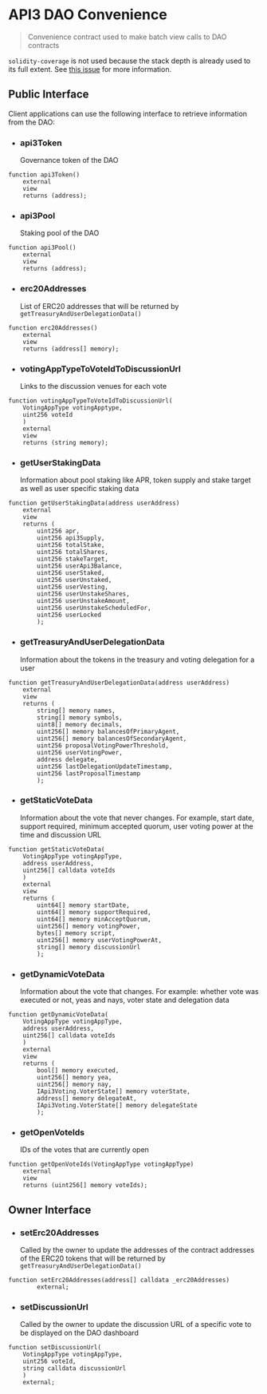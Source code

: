 # API3 DAO Convenience

> Convenience contract used to make batch view calls to DAO contracts

`solidity-coverage` is not used because the stack depth is already used to its full extent.
See [this issue](https://github.com/sc-forks/solidity-coverage/issues/417) for more information.

## Public Interface

Client applications can use the following interface to retrieve information from the DAO:

- ### api3Token

  Governance token of the DAO

```solidity
function api3Token()
    external
    view
    returns (address);
```

- ### api3Pool

  Staking pool of the DAO

```solidity
function api3Pool()
    external
    view
    returns (address);
```

- ### erc20Addresses

  List of ERC20 addresses that will be returned by `getTreasuryAndUserDelegationData()`

```solidity
function erc20Addresses()
    external
    view
    returns (address[] memory);
```

- ### votingAppTypeToVoteIdToDiscussionUrl

  Links to the discussion venues for each vote

```solidity
function votingAppTypeToVoteIdToDiscussionUrl(
    VotingAppType votingApptype,
    uint256 voteId
    )
    external
    view
    returns (string memory);
```

- ### getUserStakingData

  Information about pool staking like APR, token supply and stake target as well as user specific staking data

```solidity
function getUserStakingData(address userAddress)
    external
    view
    returns (
        uint256 apr,
        uint256 api3Supply,
        uint256 totalStake,
        uint256 totalShares,
        uint256 stakeTarget,
        uint256 userApi3Balance,
        uint256 userStaked,
        uint256 userUnstaked,
        uint256 userVesting,
        uint256 userUnstakeShares,
        uint256 userUnstakeAmount,
        uint256 userUnstakeScheduledFor,
        uint256 userLocked
        );
```

- ### getTreasuryAndUserDelegationData

  Information about the tokens in the treasury and voting delegation for a user

```solidity
function getTreasuryAndUserDelegationData(address userAddress)
    external
    view
    returns (
        string[] memory names,
        string[] memory symbols,
        uint8[] memory decimals,
        uint256[] memory balancesOfPrimaryAgent,
        uint256[] memory balancesOfSecondaryAgent,
        uint256 proposalVotingPowerThreshold,
        uint256 userVotingPower,
        address delegate,
        uint256 lastDelegationUpdateTimestamp,
        uint256 lastProposalTimestamp
        );
```

- ### getStaticVoteData

  Information about the vote that never changes.
For example, start date, support required, minimum accepted quorum, user voting power at the time and discussion URL

```solidity
function getStaticVoteData(
    VotingAppType votingAppType,
    address userAddress,
    uint256[] calldata voteIds
    )
    external
    view
    returns (
        uint64[] memory startDate,
        uint64[] memory supportRequired,
        uint64[] memory minAcceptQuorum,
        uint256[] memory votingPower,
        bytes[] memory script,
        uint256[] memory userVotingPowerAt,
        string[] memory discussionUrl
        );
```

- ### getDynamicVoteData

  Information about the vote that changes. For example: whether vote was executed or not, yeas and nays, voter state and delegation data

```solidity
function getDynamicVoteData(
    VotingAppType votingAppType,
    address userAddress,
    uint256[] calldata voteIds
    )
    external
    view
    returns (
        bool[] memory executed,
        uint256[] memory yea,
        uint256[] memory nay,
        IApi3Voting.VoterState[] memory voterState,
        address[] memory delegateAt,
        IApi3Voting.VoterState[] memory delegateState
        );
```

- ### getOpenVoteIds

  IDs of the votes that are currently open

```solidity
function getOpenVoteIds(VotingAppType votingAppType)
    external
    view
    returns (uint256[] memory voteIds);
```

## Owner Interface

- ### setErc20Addresses

  Called by the owner to update the addresses of the contract addresses of the ERC20 tokens that will be returned by `getTreasuryAndUserDelegationData()`
```solidity
function setErc20Addresses(address[] calldata _erc20Addresses)
        external;
```

- ### setDiscussionUrl

  Called by the owner to update the discussion URL of a specific vote to be displayed on the DAO dashboard

```solidity
function setDiscussionUrl(
    VotingAppType votingAppType,
    uint256 voteId,
    string calldata discussionUrl
    )
    external;
```
